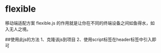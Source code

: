# flexible
移动端适配方案 flexible.js 的作用就是让你在不同的终端设备之间如鱼得水，如入无人之境。

##使用此js的方法
  1、克隆该js到项目
  2、使用script标签在header标签中引入即可
